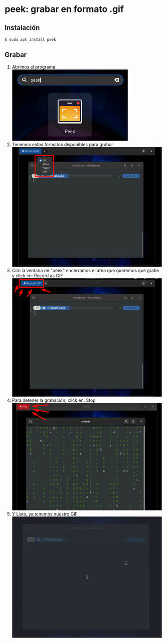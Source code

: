 # peek: grabar en formato .gif
## Instalación  
```
$ sudo apt install peek
```
## Grabar  
1. Abrimos el programa   
	![](.img/1.png)
2. Tenemos estos formatos disponibles para grabar  
	![](.img/2.png)
3. Con la ventana de "peek" encerramos el área que queremos que grabe y click en: Record as GIF   
	![](.img/3.png)
3. Para detener la grabación, click en: Stop    
	![](.img/4.png)
4. Y Listo, ya tenemos nuestro GIF  
	![](.img/5.gif)
